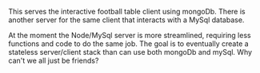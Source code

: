 This serves the interactive football table client using mongoDb. There is another server for the same client that interacts with a MySql database.

At the moment the Node/MySql server is more streamlined, requiring less functions and code to do the same job. The goal is to eventually create a stateless server/client stack than can use both mongoDb and mySql. Why can't we all just be friends?